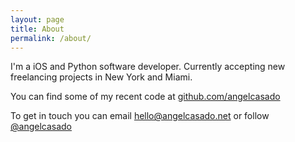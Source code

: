 ```yaml
---
layout: page
title: About
permalink: /about/
---
```


I'm a iOS and Python software developer. Currently <span class="green-color">accepting new freelancing projects</span> in New York and Miami.

You can find some of my recent code at [github.com/angelcasado](https://github.com/angelcasado)

To get in touch you can email [hello@angelcasado.net](mailto:hello@angelcasado.net) or follow [@angelcasado](https://twitter.com/angelcasado)
